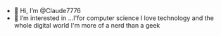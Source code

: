 - 👋 Hi, I’m @Claude7776
- 👀 I’m interested in ...I'for computer science I love technology and the whole digital world I'm more of a nerd than a geek
<!---
Claude7776/Claude7776 is a ✨ special ✨ repository because its `README.md` (this file) appears on your GitHub profile.
You can click the Preview link to take a look at your changes.
--->

